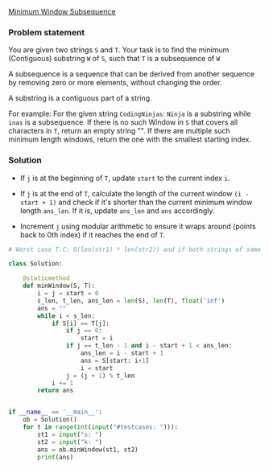 [ Minimum Window Subsequence](https://www.codingninjas.com/studio/problems/minimum-window-subsequence_2181133?leftPanelTabValue=PROBLEM "@embed")

### Problem statement
You are given two strings `S` and `T`. Your task is to find the minimum (Contiguous) substring `W` of `S`, such that `T` is a subsequence of `W`

A subsequence is a sequence that can be derived from another sequence by removing zero or more elements, without changing the order.

A substring is a contiguous part of a string.

For example:
For the given string `CodingNinjas`: `Ninja` is a substring while `inas` is a subsequence. 
If there is no such Window in `S` that covers all characters in `T`, return an empty string "". If there are multiple such minimum length windows, return the one with the smallest starting index.

### Solution

 - If `j` is at the beginning of `T`, update `start` to the current index `i`.
 
 - If `j` is at the end of `T`, calculate the length of the current window `(i - start + 1)` and check if it's shorter than the current minimum window length `ans_len`. If it is, update `ans_len` and `ans` accordingly.
 
 - Increment `j` using modular arithmetic to ensure it wraps around (points back to 0th index) if it reaches the end of `T`.

```python Python
# Worst case T.C: O(len(str1) * len(str2)) and if both strings of same length that's O(N^2)

class Solution:

    @staticmethod
    def minWindow(S, T):
        i = j = start = 0
        s_len, t_len, ans_len = len(S), len(T), float('inf')
        ans = ""
        while i < s_len:
            if S[i] == T[j]:
                if j == 0:
                    start = i
                if j == t_len - 1 and i - start + 1 < ans_len:
                    ans_len = i - start + 1
                    ans = S[start: i+1]
                    i = start
                j = (j + 1) % t_len
            i += 1
        return ans


if __name__ == '__main__':
    ob = Solution()
    for t in range(int(input("#testcases: "))):
        st1 = input("s: ")
        st2 = input("k: ")
        ans = ob.minWindow(st1, st2)
        print(ans)

```
 
